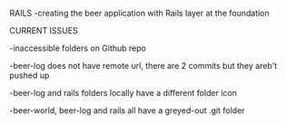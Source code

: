 RAILS
-creating the beer application with Rails layer at the foundation


CURRENT ISSUES

-inaccessible folders on Github repo

-beer-log does not have remote url, there are 2 commits but they areb't pushed up

-beer-log and rails folders locally have a different folder icon

-beer-world, beer-log and rails all have a greyed-out .git folder
